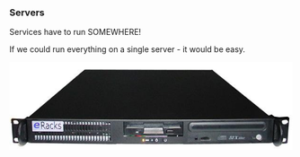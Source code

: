 ### Servers

Services have to run SOMEWHERE!

If we could run everything on a single server - it would be easy.

![Single Server](images/singleserver.jpeg "Single Server")